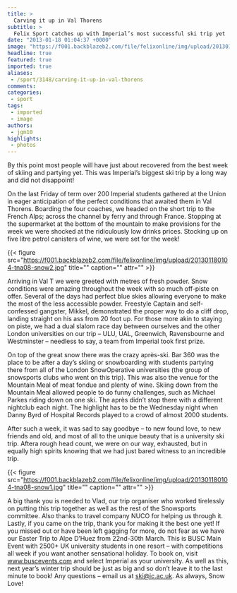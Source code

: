```yaml
---
title: >
  Carving it up in Val Thorens
subtitle: >
  Felix Sport catches up with Imperial’s most successful ski trip yet
date: "2013-01-18 01:04:37 +0000"
image: "https://f001.backblazeb2.com/file/felixonline/img/upload/201301180104-tna08-snow3.jpg"
headline: true
featured: true
imported: true
aliases:
 - /sport/3148/carving-it-up-in-val-thorens
comments:
categories:
 - sport
tags:
 - imported
 - image
authors:
 - jgm10
highlights:
 - photos
---
```


By this point most people will have just about recovered from the best week of skiing and partying yet. This was Imperial’s biggest ski trip by a long way and did not disappoint!

On the last Friday of term over 200 Imperial students gathered at the Union in eager anticipation of the perfect conditions that awaited them in Val Thorens. Boarding the four coaches, we headed on the short trip to the French Alps; across the channel by ferry and through France. Stopping at the supermarket at the bottom of the mountain to make provisions for the week we were shocked at the ridiculously low drinks prices. Stocking up on five litre petrol canisters of wine, we were set for the week!

{{< figure src="https://f001.backblazeb2.com/file/felixonline/img/upload/201301180104-tna08-snow2.jpg" title="" caption="" attr="" >}}

Arriving in Val T we were greeted with metres of fresh powder. Snow conditions were amazing throughout the week with so much off-piste on offer. Several of the days had perfect blue skies allowing everyone to make the most of the less accessible powder. Freestyle Captain and self-confessed gangster, Mikkel, demonstrated the proper way to do a cliff drop, landing straight on his ass from 20 foot up. For those more akin to staying on piste, we had a dual slalom race day between ourselves and the other London universities on our trip – ULU, UAL, Greenwich, Ravensbourne and Westminster – needless to say, a team from Imperial took first prize.

On top of the great snow there was the crazy après-ski. Bar 360 was the place to be after a day’s skiing or snowboarding with students partying there from all of the London SnowOperative universities (the group of snowsports clubs who went on this trip). This was also the venue for the Mountain Meal of meat fondue and plenty of wine. Skiing down from the Mountain Meal allowed people to do funny challenges, such as Michael Parkes riding down on one ski. The après didn’t stop there with a different nightclub each night. The highlight has to be the Wednesday night when Danny Byrd of Hospital Records played to a crowd of almost 2000 students.

After such a week, it was sad to say goodbye – to new found love, to new friends and old, and most of all to the unique beauty that is a university ski trip. Aftera rough head count, we were on our way, exhausted, but in equally high spirits knowing that we had just bared witness to an incredible trip.

{{< figure src="https://f001.backblazeb2.com/file/felixonline/img/upload/201301180104-tna08-snow1.jpg" title="" caption="" attr="" >}}

A big thank you is needed to Vlad, our trip organiser who worked tirelessly on putting this trip together as well as the rest of the Snowsports committee. Also thanks to travel company NUCO for helping us through it. Lastly, if you came on the trip, thank you for making it the best one yet!
 If you missed out or have been left gagging for more, do not fear as we have our Easter Trip to Alpe D’Huez from 22nd-30th March. This is BUSC Main Event with 2500+ UK university students in one resort – with competitions all week if you want another sensational holiday. To book on, visit www.buscevents.com and select Imperial as your university. As well as this, next year’s winter trip should be just as big and so don’t leave it to the last minute to book! Any questions – email us at ski@ic.ac.uk. As always, Snow Love!
